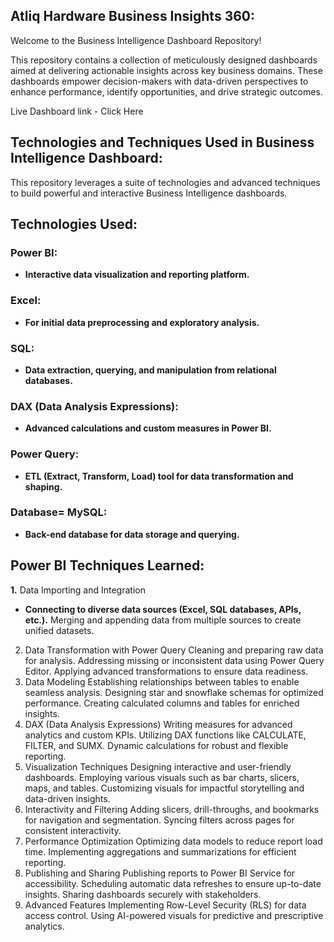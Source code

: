 ## Atliq Hardware Business Insights 360:
Welcome to the Business Intelligence Dashboard Repository!

This repository contains a collection of meticulously designed dashboards aimed at delivering actionable insights across key business domains. These dashboards empower decision-makers with data-driven perspectives to enhance performance, identify opportunities, and drive strategic outcomes.

Live Dashboard link - Click Here

## Technologies and Techniques Used in Business Intelligence Dashboard:
This repository leverages a suite of technologies and advanced techniques to build powerful and interactive Business Intelligence dashboards.

## Technologies Used:

### Power BI:

- **Interactive data visualization and reporting platform.**

### Excel:

- **For initial data preprocessing and exploratory analysis.**
  
### SQL:

- **Data extraction, querying, and manipulation from relational databases.**
  
### DAX (Data Analysis Expressions):

- **Advanced calculations and custom measures in Power BI.**

### Power Query:

- **ETL (Extract, Transform, Load) tool for data transformation and shaping.**

### Database= MySQL:

- **Back-end database for data storage and querying.**

## Power BI Techniques Learned:

**1.** Data Importing and Integration
- **Connecting to diverse data sources (Excel, SQL databases, APIs, etc.).**
Merging and appending data from multiple sources to create unified datasets.
2. Data Transformation with Power Query
Cleaning and preparing raw data for analysis.
Addressing missing or inconsistent data using Power Query Editor.
Applying advanced transformations to ensure data readiness.
3. Data Modeling
Establishing relationships between tables to enable seamless analysis.
Designing star and snowflake schemas for optimized performance.
Creating calculated columns and tables for enriched insights.
4. DAX (Data Analysis Expressions)
Writing measures for advanced analytics and custom KPIs.
Utilizing DAX functions like CALCULATE, FILTER, and SUMX.
Dynamic calculations for robust and flexible reporting.
5. Visualization Techniques
Designing interactive and user-friendly dashboards.
Employing various visuals such as bar charts, slicers, maps, and tables.
Customizing visuals for impactful storytelling and data-driven insights.
6. Interactivity and Filtering
Adding slicers, drill-throughs, and bookmarks for navigation and segmentation.
Syncing filters across pages for consistent interactivity.
7. Performance Optimization
Optimizing data models to reduce report load time.
Implementing aggregations and summarizations for efficient reporting.
8. Publishing and Sharing
Publishing reports to Power BI Service for accessibility.
Scheduling automatic data refreshes to ensure up-to-date insights.
Sharing dashboards securely with stakeholders.
9. Advanced Features
Implementing Row-Level Security (RLS) for data access control.
Using AI-powered visuals for predictive and prescriptive analytics.

